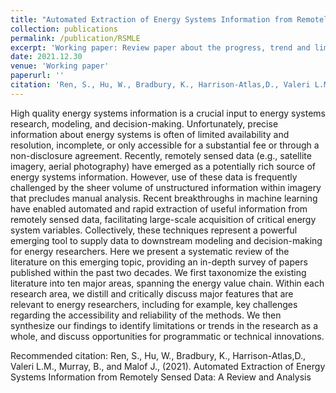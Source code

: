 ```yaml
---
title: "Automated Extraction of Energy Systems Information from Remotely Sensed Data: A Review and Analysis" 
collection: publications
permalink: /publication/RSMLE
excerpt: 'Working paper: Review paper about the progress, trend and limitations of the current fusion of machine learning, remote sensing and energy applications.'
date: 2021.12.30
venue: 'Working paper'
paperurl: ''
citation: 'Ren, S., Hu, W., Bradbury, K., Harrison-Atlas,D., Valeri L.M., Murray, B., and Malof J., (2021). Automated Extraction of Energy Systems Information from Remotely Sensed Data: A Review and Analysis'
---
```


High quality energy systems information is a crucial input to energy systems research, modeling, and decision-making. Unfortunately, precise information about energy systems is often of limited availability and resolution, incomplete, or only accessible for a substantial fee or through a non-disclosure agreement. Recently, remotely sensed data (e.g., satellite imagery, aerial photography) have emerged as a potentially rich source of energy systems information. However, use of these data is frequently challenged by the sheer volume of unstructured information within imagery that precludes manual analysis. Recent breakthroughs in machine learning have enabled automated and rapid  extraction of useful information from remotely sensed data, facilitating large-scale acquisition of critical energy system variables.  Collectively, these techniques represent a powerful emerging tool to supply data to downstream modeling and decision-making for energy researchers. Here we present a systematic review of the literature on this emerging topic, providing an in-depth survey of papers published within the past two decades. We first taxonomize the existing literature into ten major areas, spanning the energy value chain.  Within each research area, we distill and critically discuss major features that are relevant to energy researchers, including for example, key challenges regarding the accessibility and reliability of the methods. We then synthesize our findings to identify limitations or trends in the research as a whole, and discuss opportunities for programmatic or technical innovations.  


Recommended citation: Ren, S., Hu, W., Bradbury, K., Harrison-Atlas,D., Valeri L.M., Murray, B., and Malof J., (2021). Automated Extraction of Energy Systems Information from Remotely Sensed Data: A Review and Analysis
